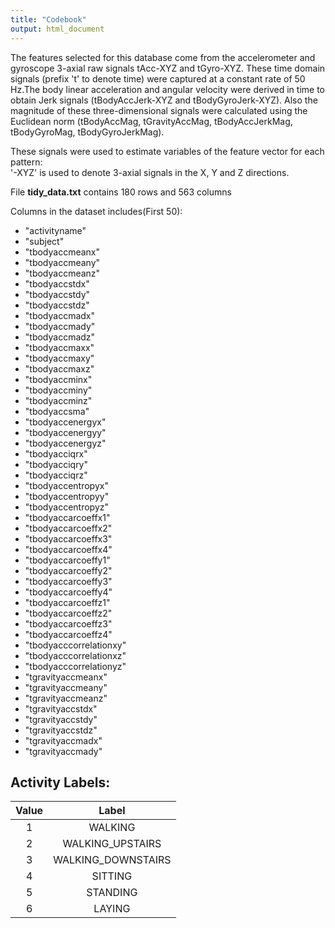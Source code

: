 ```yaml
---
title: "Codebook"
output: html_document
---
```


The features selected for this database come from the accelerometer and gyroscope 3-axial raw signals tAcc-XYZ and tGyro-XYZ. These time domain signals (prefix 't' to denote time) were captured at a constant rate of 50 Hz.The body linear acceleration and angular velocity were derived in time to obtain Jerk signals (tBodyAccJerk-XYZ and tBodyGyroJerk-XYZ). Also the magnitude of these three-dimensional signals were calculated using the Euclidean norm (tBodyAccMag, tGravityAccMag, tBodyAccJerkMag, tBodyGyroMag, tBodyGyroJerkMag).

These signals were used to estimate variables of the feature vector for each pattern:  
'-XYZ' is used to denote 3-axial signals in the X, Y and Z directions.

File **tidy_data.txt** contains 180 rows and 563 columns

Columns in the dataset includes(First 50):

* "activityname"                       
* "subject"                            
* "tbodyaccmeanx"                      
* "tbodyaccmeany"                      
* "tbodyaccmeanz"                      
* "tbodyaccstdx"                       
* "tbodyaccstdy"                       
* "tbodyaccstdz"                       
* "tbodyaccmadx"                       
* "tbodyaccmady"                       
* "tbodyaccmadz"                       
* "tbodyaccmaxx"                       
* "tbodyaccmaxy"                       
* "tbodyaccmaxz"                       
* "tbodyaccminx"                       
* "tbodyaccminy"                       
* "tbodyaccminz"                       
* "tbodyaccsma"                        
* "tbodyaccenergyx"                    
* "tbodyaccenergyy"                    
* "tbodyaccenergyz"                    
* "tbodyacciqrx"                       
* "tbodyacciqry"                       
* "tbodyacciqrz"                       
* "tbodyaccentropyx"                   
* "tbodyaccentropyy"                   
* "tbodyaccentropyz"                   
* "tbodyaccarcoeffx1"                  
* "tbodyaccarcoeffx2"                  
* "tbodyaccarcoeffx3"                  
* "tbodyaccarcoeffx4"                  
* "tbodyaccarcoeffy1"                  
* "tbodyaccarcoeffy2"                  
* "tbodyaccarcoeffy3"                  
* "tbodyaccarcoeffy4"                  
* "tbodyaccarcoeffz1"                  
* "tbodyaccarcoeffz2"                  
* "tbodyaccarcoeffz3"                  
* "tbodyaccarcoeffz4"                  
* "tbodyacccorrelationxy"
* "tbodyacccorrelationxz"              
* "tbodyacccorrelationyz"              
* "tgravityaccmeanx"                   
* "tgravityaccmeany"                   
* "tgravityaccmeanz"                   
* "tgravityaccstdx"                    
* "tgravityaccstdy"                    
* "tgravityaccstdz"                    
* "tgravityaccmadx"                    
* "tgravityaccmady"

## Activity Labels:
| Value |        Label       |
| :---: |  :---------------: |
|   1   |       WALKING      |
|   2   |  WALKING_UPSTAIRS  |
|   3   | WALKING_DOWNSTAIRS |
|   4   |       SITTING      |
|   5   |       STANDING     |
|   6   |       LAYING       |

